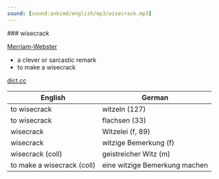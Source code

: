 ```yaml
---
sound: [sound:ankimd/english/mp3/wisecrack.mp3]
---
```


\### wisecrack

[Merriam-Webster](https://www.merriam-webster.com/dictionary/wisecrack)

- a clever or sarcastic remark
- to make a wisecrack

[dict.cc](https://www.dict.cc/wisecrack)

| English        | German       |
| -------------- | ------------ |
| to wisecrack | witzeln (127) |
| to wisecrack | flachsen (33) |
| wisecrack | Witzelei (f, 89) |
| wisecrack | witzige Bemerkung (f) |
| wisecrack (coll) | geistreicher Witz (m) |
| to make a wisecrack (coll) | eine witzige Bemerkung machen |
